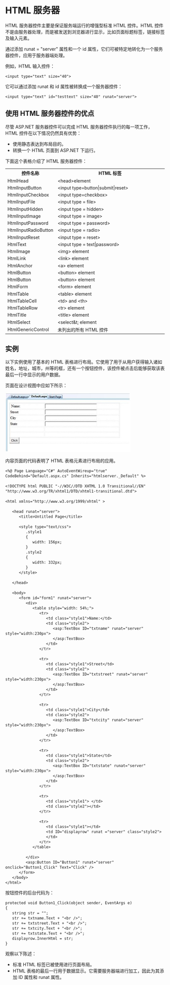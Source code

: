 # HTML 服务器

HTML 服务器控件主要是保证服务端运行的增强型标准 HTML 控件。HTML 控件不是由服务器处理，而是被发送到浏览器进行显示，比如页面标题标签，链接标签及输入元素。

通过添加 runat = "server" 属性和一个 id 属性，它们可被特定地转化为一个服务器控件，应用于服务器端处理。

例如，HTML 输入控件：

```
<input type="text" size="40">
```

它可以通过添加 runat 和 id 属性被转换成一个服务器控件：

```
<input type="text" id="testtext" size="40" runat="server">
```

## 使用 HTML 服务器控件的优点

尽管 ASP.NET 服务器控件可以完成 HTML 服务器控件执行的每一项工作，HTML 控件在以下情况仍然具有优势：

- 使用静态表达到布局目的。
- 转换一个 HTML 页面到 ASP.NET 下运行。

下面这个表格介绍了 HTML 服务器控件：

<table>
<tr>
<th style="width:30%">控件名称</th>
<th>HTML 标签</th>
</tr>
<tr>
<td>HtmlHead </td>
<td>&lt;head&gt;element</td>
</tr>
<tr>
<td>HtmlInputButton</td>
<td>&lt;input type=button|submit|reset&gt;</td>
</tr>
<tr>
<td>HtmlInputCheckbox</td>
<td>&lt;input type=checkbox&gt;</td>
</tr>
<tr>
<td>HtmlInputFile</td>
<td>&lt;input type = file&gt;</td>
</tr>
<tr>
<td>HtmlInputHidden</td>
<td>&lt;input type = hidden&gt;</td>
</tr>
<tr>
<td>HtmlInputImage</td>
<td>&lt;input type = image&gt;</td>
</tr>
<tr>
<td>HtmlInputPassword</td>
<td>&lt;input type = password&gt;</td>
</tr>
<tr>
<td>HtmlInputRadioButton</td>
<td>&lt;input type = radio&gt;</td>
</tr>
<tr>
<td>HtmlInputReset</td>
<td>&lt;input type = reset&gt;</td>
</tr>
<tr>
<td>HtmlText</td>
<td>&lt;input type = text|password&gt;</td>
</tr>
<tr>
<td>HtmlImage</td>
<td>&lt;img&gt; element</td>
</tr>
<tr>
<td>HtmlLink</td>
<td>&lt;link&gt; element</td>
</tr>
<tr>
<td>HtmlAnchor</td>
<td>&lt;a&gt; element</td>
</tr>
<tr>
<td>HtmlButton</td>
<td>&lt;button&gt; element</td>
</tr>
<tr>
<td>HtmlButton</td>
<td>&lt;button&gt; element</td>
</tr>
<tr>
<td>HtmlForm</td>
<td>&lt;form&gt; element</td>
</tr>
<tr>
<td>HtmlTable</td>
<td>&lt;table&gt; element</td>
</tr>
<tr>
<td>HtmlTableCell</td>
<td>&lt;td&gt; and &lt;th&gt;</td>
</tr>
<tr>
<td>HtmlTableRow</td>
<td>&lt;tr&gt; element</td>
</tr>
<tr>
<td>HtmlTitle</td>
<td>&lt;title&gt; element</td>
</tr>
<tr>
<td>HtmlSelect</td>
<td>&lt;select&t; element</td>
</tr>
<tr>
<td>HtmlGenericControl</td>
<td>未列出的所有 HTML 控件</td>
</tr>
</table>


## 实例

以下实例使用了基本的 HTML 表格进行布局。它使用了用于从用户获得输入诸如姓名，地址，城市，州等的框，还有一个按钮控件，该控件被点击后能够获取该表最后一行中显示的用户数据。

页面在设计视图中应如下所示：

![image](images/asp.net_server_controls.jpg)

内容页面的代码表明了 HTML 表格元素进行布局的应用。

```
<%@ Page Language="C#" AutoEventWireup="true" CodeBehind="Default.aspx.cs" Inherits="htmlserver._Default" %>

<!DOCTYPE html PUBLIC "-//W3C//DTD XHTML 1.0 Transitional//EN" "http://www.w3.org/TR/xhtml1/DTD/xhtml1-transitional.dtd">

<html xmlns="http://www.w3.org/1999/xhtml" >

   <head runat="server">
      <title>Untitled Page</title>
      
      <style type="text/css">
         .style1
         {  
            width: 156px;
         }
         .style2
         {
            width: 332px;
         }
      </style>
      
   </head>
   
   <body>
      <form id="form1" runat="server">
         <div>
            <table style="width: 54%;">
               <tr>
                  <td class="style1">Name:</td>
                  <td class="style2">
                     <asp:TextBox ID="txtname" runat="server"  style="width:230px">
                     </asp:TextBox>
                  </td>
               </tr>
				
               <tr>
                  <td class="style1">Street</td>
                  <td class="style2">
                     <asp:TextBox ID="txtstreet" runat="server"  style="width:230px">
                     </asp:TextBox>
                  </td>
               </tr>
				
               <tr>
                  <td class="style1">City</td>
                  <td class="style2">
                     <asp:TextBox ID="txtcity" runat="server"  style="width:230px">
                     </asp:TextBox>
                  </td>
               </tr>
				
               <tr>
                  <td class="style1">State</td>
                  <td class="style2">
                     <asp:TextBox ID="txtstate" runat="server" style="width:230px">
                     </asp:TextBox>
                  </td>
               </tr>
				
               <tr>
                  <td class="style1"> </td>
                  <td class="style2"></td>
               </tr>
				
               <tr>
                  <td class="style1"></td>
                  <td ID="displayrow" runat ="server" class="style2">
                  </td>
               </tr>
            </table>
            
         </div>
         <asp:Button ID="Button1" runat="server" onclick="Button1_Click" Text="Click" />
      </form>
   </body>
</html>
```

按钮控件的后台代码为：

```
protected void Button1_Click(object sender, EventArgs e)
{
   string str = "";
   str += txtname.Text + "<br />";
   str += txtstreet.Text + "<br />";
   str += txtcity.Text + "<br />";
   str += txtstate.Text + "<br />";
   displayrow.InnerHtml = str;
}
```

观察以下陈述：

- 标准 HTML 标签已被使用进行页面布局。
- HTML 表格的最后一行用于数据显示。它需要服务器端进行加工，因此为其添加 ID 属性和 runat 属性。

